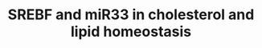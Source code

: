 ---
annotations:
- id: PW:0000355
  parent: regulatory pathway
  type: Pathway Ontology
  value: homeostasis pathway
authors:
- MaintBot
- Lindarieswijk
- Larsgw
citedin:
- link: 10.3390/nu17050757
  title: Isoschaftoside in Fig Leaf Tea Alleviates Nonalcoholic Fatty Liver Disease
    in Mice via the Regulation of Macrophage Polarity (2025)
description: This pathway describes transcription factor-microRNA circuits governing
  cholesterol and lipid homeostasis. It is based on a seminar by Dr. Anders Näär.
last-edited: 2023-02-01
organisms:
- Mus musculus
redirect_from:
- /index.php/Pathway:WP2084
- /instance/WP2084
- /instance/WP2084_r125280
revision: r125280
schema-jsonld:
- '@context': https://schema.org/
  '@id': https://wikipathways.github.io/pathways/WP2084.html
  '@type': Dataset
  creator:
    '@type': Organization
    name: WikiPathways
  description: This pathway describes transcription factor-microRNA circuits governing
    cholesterol and lipid homeostasis. It is based on a seminar by Dr. Anders Näär.
  keywords:
  - Hmgcr
  - Hmgcs1
  - Ldlr
  - Med15
  - Mir33
  - Mtor
  - Nr1h3
  - Ppara
  - Ppargc1a
  - Sirt1
  - Sirt6
  - Srebf1
  - Srebf2
  license: CC0
  name: SREBF and miR33 in cholesterol and lipid homeostasis
seo: CreativeWork
title: SREBF and miR33 in cholesterol and lipid homeostasis
wpid: WP2084
---